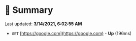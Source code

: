 # 📖 Summary
Last updated: **3/14/2021, 6:02:55 AM**

- `GET` [https://google.com](https://google.com) - **Up** (196ms)
